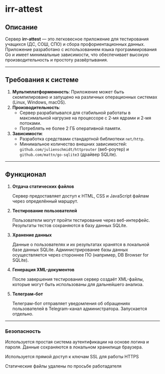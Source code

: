 # irr-attest

## Описание
Сервер **irr-attest** — это легковесное приложение для тестирования учащихся (ДС, СОШ, СПО) и сбора профориентационных данных. Приложение разработано с использованием языка программирования Go и имеет минимальные зависимости, что обеспечивает высокую производительность и простоту развёртывания.

---

## Требования к системе
1. **Мультиплатформенность**: Приложение может быть скомпилировано и запущено на различных операционных системах (Linux, Windows, macOS).
2. **Производительность**:
   - Сервер разрабатывался для стабильной работаты в максимальной нагрузке на процессоре с 2-мя ядрами и 2-мя потоками.
   - Потреблять не более 2 ГБ оперативной памяти.
3. **Зависимости**:
   - Разработка средствами стандартной библиотеки `net/http`.
   - Минимальное количество внешних зависимостей: `github.com/julienschmidt/httprouter` (веб-роутер) и `github.com/mattn/go-sqlite3` (драйвер SQLite).

---

## Функционал 
1. **Отдача статических файлов**

    Сервер предоставляет доступ к HTML, CSS и JavaScript файлам через определённый маршрут.
     

2. **Тестирование пользователей**

    Пользователи могут пройти тестирование через веб-интерфейс.
    Результаты тестов сохраняются в базу данных SQLite.
     

3. **Хранение данных** 

    Данные о пользователях и их результатах хранятся в локальной базе данных SQLite.
    Администрирование базы данных осуществляется через стороннее ПО (например, DB Browser for SQLite).
     

4. **Генерация XML-документов**

    После завершения тестирования сервер создаёт XML-файлы, которые могут быть использованы для дальнейшего анализа.
     

5. **Телеграм-бот**

    Телеграм-бот отправляет уведомления об обращениях пользователей в Telegram-канал администратора. Запускается отдельно.

---
### Безопасность
Используется простая система аутентификации на основе логина и пароля.
Данные сохраняются в локальном хранилище браузера.

Используется прямой доступ к ключам SSL для работы HTTPS

Статические файлы удалены по просьбе работадателя

     
     